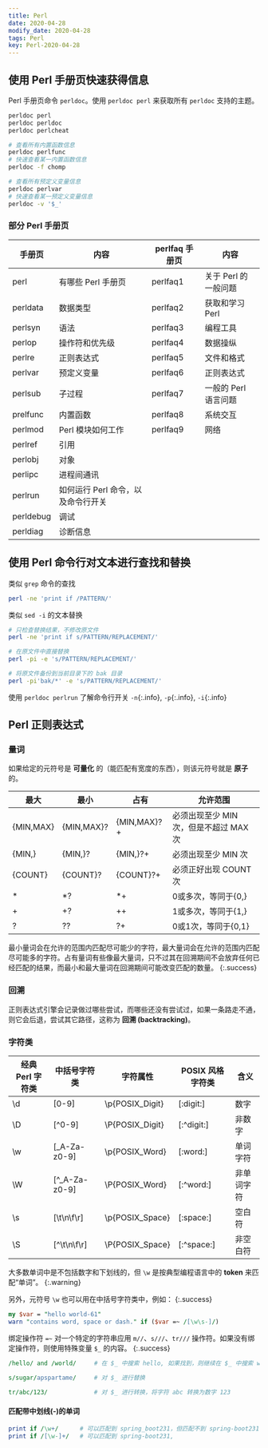 ```yaml
---
title: Perl
date: 2020-04-28
modify_date: 2020-04-28
tags: Perl
key: Perl-2020-04-28
---
```


## 使用 Perl 手册页快速获得信息

Perl 手册页命令 `perldoc`。使用 `perldoc perl` 来获取所有 `perldoc` 支持的主题。

```bash
perldoc perl
perldoc perldoc
perldoc perlcheat

# 查看所有内置函数信息
perldoc perlfunc
# 快速查看某一内置函数信息
perldoc -f chomp

# 查看所有预定义变量信息
perldoc perlvar
# 快速查看某一预定义变量信息
perldoc -v '$_'
```

<!--more-->

### 部分 Perl 手册页

| 手册页    | 内容                               | perlfaq 手册页 | 内容                 |
| --------- | ---------------------------------- | -------------- | -------------------- |
| perl      | 有哪些 Perl 手册页                 | perlfaq1       | 关于 Perl 的一般问题 |
| perldata  | 数据类型                           | perlfaq2       | 获取和学习 Perl      |
| perlsyn   | 语法                               | perlfaq3       | 编程工具             |
| perlop    | 操作符和优先级                     | perlfaq4       | 数据操纵             |
| perlre    | 正则表达式                         | perlfaq5       | 文件和格式           |
| perlvar   | 预定义变量                         | perlfaq6       | 正则表达式           |
| perlsub   | 子过程                             | perlfaq7       | 一般的 Perl 语言问题 |
| prelfunc  | 内置函数                           | perlfaq8       | 系统交互             |
| perlmod   | Perl 模块如何工作                  | perlfaq9       | 网络                 |
| perlref   | 引用                               |                |                      |
| perlobj   | 对象                               |                |                      |
| perlipc   | 进程间通讯                         |                |                      |
| perlrun   | 如何运行 Perl 命令，以及命令行开关 |                |                      |
| perldebug | 调试                               |                |                      |
| perldiag  | 诊断信息                           |                |                      |

## 使用 Perl 命令行对文本进行查找和替换

类似 `grep` 命令的查找

```bash
perl -ne 'print if /PATTERN/'
```

类似 `sed -i` 的文本替换

```bash
# 只检查替换结果，不修改原文件
perl -ne 'print if s/PATTERN/REPLACEMENT/'

# 在原文件中直接替换
perl -pi -e 's/PATTERN/REPLACEMENT/'

# 将原文件备份到当前目录下的 bak 目录
perl -pi'bak/*' -e 's/PATTERN/REPLACEMENT/'
```

使用 `perldoc perlrun` 了解命令行开关 `-n`{:.info}, `-p`{:.info}, `-i`{:.info}

## Perl 正则表达式

### 量词

如果给定的元符号是 **可量化** 的（能匹配有宽度的东西），则该元符号就是 **原子** 的。

| 最大      | 最小       | 占有        | 允许范围                               |
| --------- | ---------- | ----------- | -------------------------------------- |
| {MIN,MAX} | {MIN,MAX}? | {MIN,MAX}?+ | 必须出现至少 MIN 次，但是不超过 MAX 次 |
| {MIN,}    | {MIN,}?    | {MIN,}?+    | 必须出现至少 MIN 次                    |
| {COUNT}   | {COUNT}?   | {COUNT}?+   | 必须正好出现 COUNT 次                  |
| \*        | \*?        | \*+         | 0或多次，等同于{0,}                    |
| +         | +?         | ++          | 1或多次，等同于{1,}                    |
| ?         | ??         | ?+          | 0或1次，等同于{0,1}                    |

最小量词会在允许的范围内匹配尽可能少的字符，最大量词会在允许的范围内匹配尽可能多的字符。占有量词有些像最大量词，只不过其在回溯期间不会放弃任何已经匹配的结果，而最小和最大量词在回溯期间可能改变匹配的数量。
{:.success}

### 回溯

正则表达式引擎会记录做过哪些尝试，而哪些还没有尝试过，如果一条路走不通，则它会后退，尝试其它路径，这称为 **回溯 (backtracking)**。

### 字符类

| 经典 Perl 字符类 | 中括号字符类   | 字符属性        | POSIX 风格字符类 | 含义       |
| ---------------- | -------------- | --------------- | ---------------- | ---------- |
| \d               | [0-9]          | \p{POSIX_Digit} | [:digit:]        | 数字       |
| \D               | [^0-9]         | \P{POSIX_Digit} | [:^digit:]       | 非数字     |
| \w               | [\_A-Za-z0-9]  | \p{POSIX_Word}  | [:word:]         | 单词字符   |
| \W               | [^\_A-Za-z0-9] | \P{POSIX_Word}  | [:^word:]        | 非单词字符 |
| \s               | [\t\n\f\r]     | \p{POSIX_Space} | [:space:]        | 空白符     |
| \S               | [^\t\n\f\r]    | \P{POSIX_Space} | [:^space:]       | 非空白符   |

大多数单词中是不包括数字和下划线的，但 `\w` 是按典型编程语言中的 **token** 来匹配“单词”。
{:.warning}

另外，元符号 `\w` 也可以用在中括号字符类中，例如：
{:.success}

```perl
my $var = "hello world-61"
warn "contains word, space or dash." if ($var =~ /[\w\s-]/)
```

绑定操作符 `=~` 对一个特定的字符串应用 `m//`、`s///`、`tr///` 操作符。如果没有绑定操作符，则使用特殊变量 `$_` 的内容。
{:.success}

```perl
/hello/ and /world/     # 在 $_ 中搜索 hello, 如果找到，则继续在 $_ 中搜索 world

s/sugar/apspartame/     # 对 $_ 进行替换

tr/abc/123/             # 对 $_ 进行转换，将字符 abc 转换为数字 123
```

#### 匹配带中划线(-)的单词

```perl
print if /\w+/      # 可以匹配到 spring_boot231，但匹配不到 spring-boot231
print if /[\w-]+/   # 可以匹配到 spring-boot231, 
```
